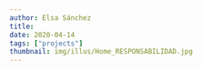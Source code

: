```yaml
---
author: Elsa Sánchez
title:
date: 2020-04-14
tags: ["projects"]
thumbnail: img/illus/Home_RESPONSABILIDAD.jpg
---
```

